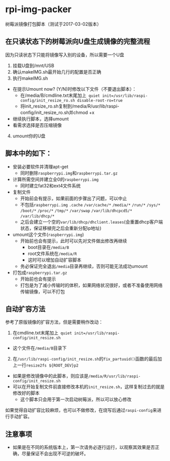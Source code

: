 # rpi-img-packer
树莓派镜像打包脚本（测试于2017-03-02版本）

## 在只读状态下的树莓派向U盘生成镜像的完整流程
因为只读状态下只能将镜像写入别的设备，所以需要一个U盘
1. 挂载U盘到/mnt/USB
2. 确认makeIMG.sh最开始几行的配置是否正确
3. 执行makeIMG.sh
  * 在提示Umount now? (Y/N)时修改以下文件（不要退出脚本）：
    * 在/media/B/cmdline.txt末尾加上` quiet init=/usr/lib/raspi-config/init_resize_ro.sh disable-root-ro=true`
    * 将init_resize_ro.sh复制到/media/R/usr/lib/raspi-config/init_resize_ro.sh并chmod +x
  * 继续执行脚本，选择umount
  * 看需求选择是否压缩镜像
4. umount你的U盘

## 脚本中的如下：
* 安装必要软件并清理apt-get
  * 同时删除`raspberrypi.img`和`raspberrypi.tar.gz`
* 计算所需空间并建立全0的`raspberrypi.img`
  * 同时建立fat32和ext4文件系统
* 复制文件
  * 开始前会有提示，如果前面的步骤出了问题，可以中止
  * 不包括`raspberrypi.img` `.cache` `/var/cache/*` `/media/*` `/run/*` `/sys/*` `/boot/*` `/proc/*` `/tmp/*` `/var/swap` `/var/lib/dhcpcd5/*` `/var/lib/dhcp/*`
  * 之后会建立一个空的`var/lib/dhcp/dhclient.leases`(会重置dhcp客户端状态，保证移植完之后会重新分配ip地址)
* umount这个文件(`raspberrypi.img`)
  * 开始前也会有提示，此时可以先对文件做出修改再继续
    * boot目录在`/media/B`
    * root文件系统在`/media/R`
    * 这时可以增加自动扩容脚本
  * 务必保证完全退出`/media`目录再继续，否则可能无法成功umount
* 打包成`raspberrypi.tar.gz`
  * 开始前也会有提示
  * 打包是为了减小传输时的体积，如果网络状况很好，或者不准备使用网络传输镜像，可以不打包

## 自动扩容方法
参考了原版镜像的扩容方法，但是需要稍作改动：
1. 在cmdline.txt末尾加上` quiet init=/usr/lib/raspi-config/init_resize.sh`
  * 这个文件在`/media/B`目录下
2. 在`/usr/lib/raspi-config/init_resize.sh`的`fix_partuuid()`函数的最后加上一行`resize2fs ${ROOT_DEV}p2`
  * 如果是修改镜像中的此脚本，则应该是`/media/R/usr/lib/raspi-config/init_resize.sh`
  * 可以在开始复制文件前直接修改本机的`init_resize.sh`，这样复制过去的就是修改好的脚本
    * 这个脚本只会用于第一次启动树莓派，所以可以放心修改

如果觉得自动扩容比较麻烦，也可以不做修改，在烧写后通过`raspi-config`来进行手动扩容。

## 注意事项
* 如果是在不同的系统版本上，第一次请务必逐行运行，以观察其效果是否正确，尽量保证不会出现不可逆的破坏。
